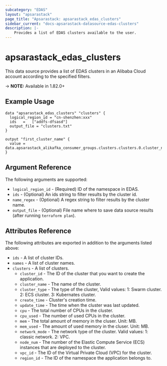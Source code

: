 ```yaml
---
subcategory: "EDAS"
layout: "apsarastack"
page_title: "Apsarastack: apsarastack_edas_clusters"
sidebar_current: "docs-apsarastack-datasource-edas-clusters"
description: |-
    Provides a list of EDAS clusters available to the user.
---
```


# apsarastack\_edas\_clusters

This data source provides a list of EDAS clusters in an Alibaba Cloud account according to the specified filters.

-> **NOTE:** Available in 1.82.0+

## Example Usage

```
data "apsarastack_edas_clusters" "clusters" {
  logical_region_id = "cn-shenzhen:xxx"
  ids   =   ["addfs-dfsasd"]
  output_file = "clusters.txt"
}

output "first_cluster_name" {
  value = data.apsarastack_alikafka_consumer_groups.clusters.clusters.0.cluster_name
}
```

## Argument Reference

The following arguments are supported:

* `logical_region_id` - (Required) ID of the namespace in EDAS.
* `ids` - (Optional) An ids string to filter results by the cluster id. 
* `name_regex` - (Optional) A regex string to filter results by the cluster name. 
* `output_file` - (Optional) File name where to save data source results (after running `terraform plan`).

## Attributes Reference

The following attributes are exported in addition to the arguments listed above:
* `ids` - A list of cluster IDs.
* `names` - A list of cluster names.
* `clusters` - A list of clusters.
  * `cluster_id` - The ID of the cluster that you want to create the application.
  * `cluster_name` - The name of the cluster.
  * `cluster_type` - The type of the cluster, Valid values: 1: Swarm cluster. 2: ECS cluster. 3: Kubernates cluster.
  * `create_time` - Cluster's creation time.
  * `update_time` - The time when the cluster was last updated.
  * `cpu` - The total number of CPUs in the cluster.
  * `cpu_used` - The number of used CPUs in the cluster.
  * `mem` - The total amount of memory in the cluser. Unit: MB.
  * `mem_used` - The amount of used memory in the cluser. Unit: MB.
  * `network_mode` - The network type of the cluster. Valid values: 1: classic network. 2: VPC.
  * `node_num` - The number of the Elastic Compute Service (ECS) instances that are deployed to the cluster.
  * `vpc_id` - The ID of the Virtual Private Cloud (VPC) for the cluster.
  * `region_id` - The ID of the namespace the application belongs to.

